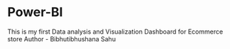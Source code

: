 # Power-BI

This is my first Data analysis and Visualization Dashboard for Ecommerce store
Author - Bibhutibhushana Sahu
